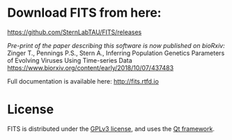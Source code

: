 # Download FITS from here:
https://github.com/SternLabTAU/FITS/releases

*Pre-print of the paper describing this software is now published on bioRxiv:*  
Zinger T., Pennings P.S., Stern A., Inferring Population Genetics Parameters of Evolving Viruses Using Time-series Data
https://www.biorxiv.org/content/early/2018/10/07/437483

Full documentation is available here:
http://fits.rtfd.io



# License
FITS is distributed under the [GPLv3 license](https://www.gnu.org/licenses/licenses.html#GPL), and uses the [Qt framework](https://www.qt.io/).
